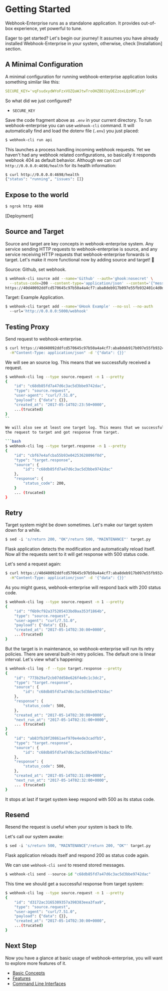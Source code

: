 # Getting Started

Webhook-Enterprise runs as a standalone application. It provides out-of-box
experience, yet powerful to tune.

Eager to get started? Let's begin our journey! It assumes you have already
installed Webhook-Enterprise in your system, otherwise, check [Installation]
section.

## A Minimal Configuration

A minimal configuration for running webhook-enterprise application looks
something similar like this:

```yaml
SECURE_KEY='vqFsudxydWYoFzxVOZQaWJtwTroOHZBECUyDEZzoxLQzOMlzyO'
```

So what did we just configured?

* `SECURE_KEY`

Save the code fragment above as `.env` in your current directory. To run
webhook-enterprise you can use `webhook-cli` command. It will automatically
find and load the dotenv file (`.env`) you just placed:

```bash
$ webhook-cli run api
```

This launches a process handling incoming webhook requests. Yet we haven't
had any webhook related configurations, so basically it responds webhook 404 as
default behavior. Although we can curl `http://0.0.0.0:4698/health` for its health
information:

```bash
$ curl http://0.0.0.0:4698/health
{"status": "running", "issues": []}
```

## Expose to the world

```bash
$ ngrok http 4698
```

[Deployment]

## Source and Target

Source and target are key concepts in webhook-enterprise system. Any service
sending HTTP requests to webhook-enterprise is source, and any service receiving
HTTP requests that webhook-enterprise forwards is target. Let's make it more
functional now by adding source and target! 🤘

Source: Github, set webhook.

```bash
$ webhook-cli source add --name='Github' --auth='ghook:nosecret' \
  --status-code=200 --content-type='application/json' --content='{"message": "ok"}'
https://40d40092ddfcd570645c97b50a4a4cf7:aba8deb917b097e55fb932401c4d0d5b@0.0.0.0:4698/1
```

Target: Example Application.

```bash
$ webhook-cli target add --name='GHook Example' --no-ssl --no-auth
  --url='http://0.0.0.0:5000/webhook'
```

## Testing Proxy

Send request to webhook-enterprise.

```bash
$ curl https://40d40092ddfcd570645c97b50a4a4cf7:aba8deb917b097e55fb932401c4d0d5b@0.0.0.0:4698/1 -X POST \
  -H"Content-Type: application/json" -d '{"data": {}}'
```

We will see an source log. This means that we successfully received a request.

```bash
$ webhook-cli log --type source.request -n 1 --pretty
{
    "id": "c68db85fd7a47d6c3ac5d3bbe9742dac",
    "type": "source.request",
    "user-agent": "curl/7.51.0",
    "payload": {"data": {}},
    "created_at": "2017-05-14T02:23:50+0000",
    ...(trucated)
}
``

We will also see at least one target log. This means that we successfully forwarded
the request to target and got response from target.

```bash
$ webhook-cli log --type target.response -n 1 --pretty
{
    "id": "cbf67e4afcba55b93e04253628096f0d",
    "type": "target.response",
    "source": {
        "id": "c68db85fd7a47d6c3ac5d3bbe9742dac"
    },
    "response": {
        "status_code": 200,
    }
    ... (trucated)
}
```

## Retry

Target system might be down sometimes. Let's make our target system down for a while.

```python
$ sed -i 's/return 200, "OK"/return 500, "MAINTENANCE"' target.py
```

Flask application detects the modification and automatically reload itself. Now
all the requests sent to it will get response with 500 status code.

Let's send a request again:

```bash
$ curl https://40d40092ddfcd570645c97b50a4a4cf7:aba8deb917b097e55fb932401c4d0d5b@0.0.0.0:4698/1 -X POST \
  -H"Content-Type: application/json" -d '{"data": {}}'
```

As you might guess, webhook-enterprise will respond back with 200 status code.

```bash
$ webhook-cli log --type source.request -n 1 --pretty
{
    "id": "f6b9cf92a375205433bd0aa353f1864b",
    "type": "source.request",
    "user-agent": "curl/7.51.0",
    "payload": {"data": {}},
    "created_at": "2017-05-14T02:30:00+0000",
    ...(trucated)
}
```

But the target is in maintenance, so webhook-enterprise will run its retry policies.
There are several built-in retry policies. The default one is linear interval.
Let's view what's happening:

```bash
$ webhook-cli log -f --type target.response --pretty
{
    "id": "773b29af2cb07dd58e626f4e0c1c3dc2",
    "type": "target.response",
    "source": {
        "id": "c68db85fd7a47d6c3ac5d3bbe9742dac"
    },
    "response": {
        "status_code": 500,
    },
    "created_at": "2017-05-14T02:30:00+0000",
    "next_run_at": "2017-05-14T02:31:00+0000",
    ... (trucated)
}
{
    "id": "ab83fb20f20861aef970e4ede3cadfb5",
    "type": "target.response",
    "source": {
        "id": "c68db85fd7a47d6c3ac5d3bbe9742dac"
    },
    "response": {
        "status_code": 500,
    },
    "created_at": "2017-05-14T02:31:00+0000",
    "next_run_at": "2017-05-14T02:32:00+0000",
    ... (trucated)
}
```

It stops at last if target system keep respond with 500 as its status code.

## Resend

Resend the request is useful when your system is back to life.

Let's call our system awake:

```python
$ sed -i 's/return 500, "MAINTENANCE"/return 200, "OK"' target.py
```

Flask application reloads itself and respond 200 as status code again.

We can use `webhook-cli send` to resend stored messages.

```python
$ webhook-cli send --source-id "c68db85fd7a47d6c3ac5d3bbe9742dac"
```

This time we should get a successful response from target system:

```bash
$ webhook-cli log --type source.request -n 1 --pretty
{
    "id": "d3172ac3165389357a398383eea3faa9",
    "type": "source.request",
    "user-agent": "curl/7.51.0",
    "payload": {"data": {}},
    "created_at": "2017-05-14T02:30:00+0000",
    ...(trucated)
}
```

## Next Step

Now you have a glance at basic usage of webhook-enterprise, you will want
to explore more features of it.

* [Basic Concepts](/docs/basic-concepts.md)
* [Features](/docs/features.md)
* [Command Line Interfaces](/docs/cli.md)
